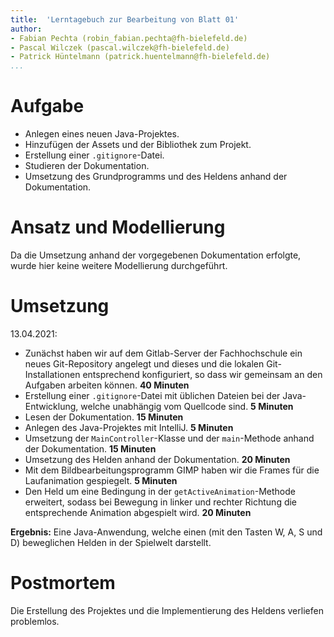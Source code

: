 ```yaml
---
title:  'Lerntagebuch zur Bearbeitung von Blatt 01'
author:
- Fabian Pechta (robin_fabian.pechta@fh-bielefeld.de)
- Pascal Wilczek (pascal.wilczek@fh-bielefeld.de)
- Patrick Hüntelmann (patrick.huentelmann@fh-bielefeld.de)
...
```


<!--
Führen Sie zu jedem Aufgabenblatt und zum Projekt (Stationen 3-9) ein
Lerntagebuch in Ihrem Team. Kopieren Sie dazu diese Vorlage und füllen
Sie den Kopf entsprechend aus.

Im Lerntagebuch sollen Sie Ihr Vorgehen bei der Bearbeitung des jeweiligen
Aufgabenblattes vom ersten Schritt bis zur Abgabe der Lösung dokumentieren,
d.h. wie sind Sie die gestellte Aufgabe angegangen (und warum), was war
Ihr Plan und auf welche Probleme sind Sie bei der Umsetzung gestoßen und
wie haben Sie diese Probleme gelöst. Beachten Sie die vorgegebene Struktur.
Für jede Abgabe sollte ungefähr eine DIN-A4-Seite Text erstellt werden,
d.h. ca. 400 Wörter umfassen. Wer das Lerntagebuch nur ungenügend führt
oder es gar nicht mit abgibt, bekommt für die betreffende Abgabe 0 Punkte.

Checken Sie das Lerntagebuch mit in Ihr Projekt/Git-Repo ein.

Schreiben Sie den Text mit [Markdown](https://pandoc.org/MANUAL.html#pandocs-markdown).

Geben Sie das Lerntagebuch stets mit ab. Achtung: Wenn Sie Abbildungen
einbetten (etwa UML-Diagramme), denken Sie daran, diese auch abzugeben!

Beachten Sie auch die Hinweise im [Orga "Bewertung der Aufgaben"](pm_orga.html#punkte)
sowie [Praktikumsblatt "Lerntagebuch"](pm_praktikum.html#lerntagebuch).
-->


# Aufgabe

<!--
Bitte hier die zu lösende Aufgabe kurz in eigenen Worten beschreiben.
-->

* Anlegen eines neuen Java-Projektes.  
* Hinzufügen der Assets und der Bibliothek zum Projekt.  
* Erstellung einer `.gitignore`-Datei.  
* Studieren der Dokumentation.  
* Umsetzung des Grundprogramms und des Heldens anhand der Dokumentation.  


# Ansatz und Modellierung

<!--
Bitte hier den Lösungsansatz kurz beschreiben:
-   Wie sollte die Aufgabe gelöst werden?
-   Welche Techniken wollten Sie einsetzen?
-   Wie sah Ihre Modellierung aus (UML-Diagramm)?
-   Worauf müssen Sie konkret achten?
-->

Da die Umsetzung anhand der vorgegebenen Dokumentation erfolgte, wurde hier keine weitere Modellierung durchgeführt.


# Umsetzung

<!--
Bitte hier die Umsetzung der Lösung kurz beschreiben:
-   Was haben Sie gemacht,
-   an welchem Datum haben sie es gemacht,
-   wie lange hat es gedauert,
-   was war das Ergebnis?
-->

13.04.2021:  
 * Zunächst haben wir auf dem Gitlab-Server der Fachhochschule ein neues Git-Repository angelegt und dieses und die lokalen Git-Installationen entsprechend konfiguriert, so dass wir gemeinsam an den Aufgaben arbeiten können. **40 Minuten**  
 * Erstellung einer `.gitignore`-Datei mit üblichen Dateien bei der Java-Entwicklung, welche unabhängig vom Quellcode sind. **5 Minuten**
 * Lesen der Dokumentation. **15 Minuten**
 * Anlegen des Java-Projektes mit IntelliJ. **5 Minuten**
 * Umsetzung der `MainController`-Klasse und der `main`-Methode anhand der Dokumentation. **15 Minuten** 
 * Umsetzung des Helden anhand der Dokumentation. **20 Minuten**
 * Mit dem Bildbearbeitungsprogramm GIMP haben wir die Frames für die Laufanimation gespiegelt. **5 Minuten**
 * Den Held um eine Bedingung in der `getActiveAnimation`-Methode erweitert, sodass bei Bewegung in linker und rechter Richtung die entsprechende Animation abgespielt wird. **20 Minuten** 

**Ergebnis:** Eine Java-Anwendung, welche einen (mit den Tasten W, A, S und D) beweglichen Helden in der Spielwelt darstellt.


# Postmortem

<!--
Bitte blicken Sie auf die Aufgabe, Ihren Lösungsansatz und die Umsetzung
kritisch zurück:
-   Was hat funktioniert, was nicht? Würden Sie noch einmal so vorgehen?
-   Welche Probleme sind bei der Umsetzung Ihres Lösungsansatzes aufgetreten?
-   Wie haben Sie die Probleme letztlich gelöst?
-->

Die Erstellung des Projektes und die Implementierung des Heldens verliefen problemlos. 


